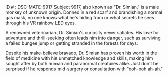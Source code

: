 ID # : DSC-MATE-9917
Subject 9917, also known as "Dr. Simian," is a male monkey of unknown origin. Donned in a red scarf and brandishing a normal gas mask, no one knows what he's hiding from or what secrets he sees through his VR rainbow LED eyes.

A renowned veterinarian, Dr. Simian's curiosity never satiates. His love for adventure and thrill-seeking often leads him into danger, such as surviving a failed bungee jump or getting stranded in the forests for days.

Despite his make-believe bravado, Dr. Simian has proven his worth in the field of medicine with his unmatched knowledge and skills, making him sought after by both human and paranormal creatures alike. Just don't be surprised if he responds mid-surgery or consultation with "ooh-ooh ah-ah."